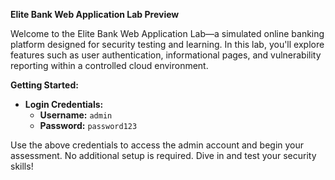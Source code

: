 **Elite Bank Web Application Lab Preview**

Welcome to the Elite Bank Web Application Lab—a simulated online banking platform designed for security testing and learning. In this lab, you'll explore features such as user authentication, informational pages, and vulnerability reporting within a controlled cloud environment.

**Getting Started:**

- **Login Credentials:**
  - **Username:** `admin`
  - **Password:** `password123`

Use the above credentials to access the admin account and begin your assessment. No additional setup is required. Dive in and test your security skills!